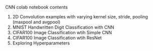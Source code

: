 CNN colab notebook contents
1. 2D Convolution examples with varying kernel size, stride, pooling (maxpool and avgpool)
2. MNIST Handwritten Digit Classification with CNN
3. CIFAR100 Image Classification wtih Simple CNN
4. CIFAR100 Image Classification wtih ResNet
5. Exploring Hyperparameters
